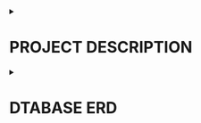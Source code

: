 <details>
    <summary><h1>PROJECT DESCRIPTION</h1></summary>
<h3>APP NAME: PRONTO</h3>
<details>
    <summary><h3>SHORT DESCRIPTION:</h3></summary>

Streamlined E-commerce for a small Italian restaurant.

This project is intended to simplify web management for non-tech-savvy owners and managers, enabling effortless updates to products and prices. This solution amplifies online visibility, attracting new customers and fostering loyalty among existing ones.
</details>
<details>
    <summary><h3>LIST OF FEATURES:</h3></summary>

1. **TECH STACK:**
    * ***MySQL database:*** Centralized storage for business information.
    * ***NodeJS API:*** using Express and Sequelize for effective communication with internal and external services or applications.
    * ***HTML Website:*** SEO-optimized platform for web presence and customer acquisition.
    * ***IONIC / Angular Web-App:*** Enhances customer loyalty and streamlines business processes.
2. **FUNCTIONALITY:**
    * ***User Management:*** Facilitates the creation, retrieval, updating, and deletion (CRUD) of users with essential details, user types (admin, employee, customer), and login credentials.
    * ***Product Management:*** Enables CRUD operations for products, incorporating categories, prices, and images. This functionality is integral for website construction and empowers customers to place orders. Integration of a camera plugin ensures seamless updating of product images.
    * ***Order Management:*** Streamlines CRUD processes for orders, encompassing vital information for users placing orders, employees tracking them, and admins generating insightful reports."
</details>
<details>
    <summary><h3>FUTURE FEATURES:</h3></summary>

1. Online Payment Integration.
2. Customer point rewards and redemption in-store or online.
3. Push notifications.
4. Automatic/Scheduled Reports.
5. New customizations for the website.
</details>
<details>
    <summary><h3>APPLICATION USERS:</h3></summary>

1. ***Admins:*** Full access to every feature.
2. ***Employees:*** Customer-level acces and limited management access.
3. ***Customers:*** Access limited to website navigation and own orders.
</details>
<details>
    <summary><h3>TYPE OF APPLICATION: WEB AND MOBILE</h3></summary>

1. ***Website:*** HTML, SCSS and Bootstrap to improve SEO.
2. ***Ionic / Angular:*** Cross-platform APP for customers and internal management.
</details>
</details>

<details>
    <summary><h1>DTABASE ERD</h1></summary>
    
![Database ERD - V1.0](images/ERD-v1.jpg)
</details>